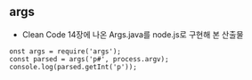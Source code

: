 ## args
- Clean Code 14장에 나온 Args.java를 node.js로 구현해 본 산출물
```
onst args = require('args');
const parsed = args('p#', process.argv);
console.log(parsed.getInt('p'));
```
